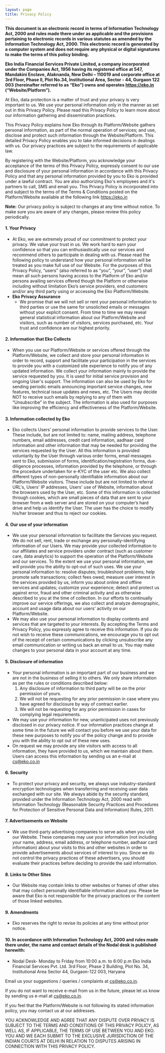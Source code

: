 ```yaml
---
layout: page
title: Privacy Policy
---
```


**This document is an electronic record in terms of Information Technology Act, 2000 and rules made there under as applicable and the provisions pertaining to electronic records in various statutes as amended by the Information Technology Act, 2000. This electronic record is generated by a computer system and does not require any physical or digital signatures to make the terms of this policy binding.**

**Eko India Financial Services Private Limited, a company incorporated under the Companies Act, 1956 having its registered office at 547, Mandakini Enclave, Alaknanda, New Delhi – 110019 and corporate office at 3rd Floor, Phase II, Plot No.34, Institutional Area, Sector - 44, Gurgaon 122 003 (hereinafter referred to as “Eko”) owns and operates https://eko.in (“Website/Platform”).**

At Eko, data protection is a matter of trust and your privacy is very important to us. We use your personal information only in the manner as set out in this Privacy Policy. Please read this Privacy Policy to learn more about our information gathering and dissemination practices.



This Privacy Policy explains how Eko through its Platform/Website gathers personal information, as part of the normal operation of services; and use, disclose and protect such information through the Website/Platform. This detailed Privacy Policy enables you to take informed decisions in dealings with us. Our privacy practices are subject to the requirements of applicable law.


By registering with the Website/Platform, you acknowledge your acceptance of the terms of this Privacy Policy, expressly consent to our use and disclosure of your personal information in accordance with this Privacy Policy and that any personal information provided by you to Eko is provided under a lawful contract. You are also authorizing Eko's employees and it's partners to call, SMS and email you. This Privacy Policy is incorporated into and subject to the terms of the Terms & Conditions posted on the Platform/Website available at the following link https://eko.in


**Note:** Our privacy policy is subject to changes at any time without notice. To make sure you are aware of any changes, please review this policy periodically.


#### 1. Your Privacy
* At Eko, we are extremely proud of our commitment to protect your privacy. We value your trust in us. We work hard to earn your confidence so that you can enthusiastically use our services and recommend others to participate in dealing with us. Please read the following policy to understand how your personal information will be treated as you make full use of our Website. For the purposes of this Privacy Policy, “users” (also referred to as “you”, “your”, “user”) shall mean all such persons having access to the Platform of Eko and/or persons availing services offered though the Platform or otherwise including without limitation Eko’s service providers, end customers and/or any third party using or accessing the Eko Platform/Website.
* **Eko Privacy Assurance**
  * We promise that we will not sell or rent your personal information to third parties or use the same for unsolicited emails or messages without your explicit consent. From time to time we may reveal general statistical information about our Platform/Website and visitors, such as number of visitors, services purchased, etc. Your trust and confidence are our highest priority.

#### 2. Information that Eko Collects
* When you use our Platform/Website or services offered through the Platform/Website, we collect and store your personal information in order to record, support and facilitate your participation in the services to provide you with a customized site experience to notify you of any updated information. We collect your information mainly to provide the service requested by you. It is used for initial service provision and ongoing User's support. The information can also be used by Eko for sending periodic emails announcing important service changes, new features, technical issue updates and news, etc. The Users may decide NOT to receive such emails by replying to any of them with “Unsubscribe” in the subject. The information is also used for purposes like improving the efficiency and effectiveness of the Platform/Website.

#### 3. Information collected by Eko
* Eko collects Users’ personal information to provide services to the User. These include, but are not limited to: name, mailing address, telephone numbers, email addresses, credit card information, aadhaar card information and other information that may be needed for providing the services requested by the User. All this information is provided voluntarily by the User through various order forms, email messages sent to Eko, submission of forms, identification/registration forms, due-diligence processes, information provided by the telephone, or through the procedure undertaken for e-KYC of the user etc. We also collect different types of non-personally identifiable information about our Platform/Website visitors. These include but are not limited to referral URL's, Users' IP addresses, Users' use of Website, information about the browsers used by the User, etc. Some of this information is collected through cookies, which are small pieces of data that are sent to your browser from a web server and are stored on your computer’s hard drive and help us identify the User. The user has the choice to modify his/her browser and thus to reject our cookies.

#### 4. Our use of your information
* We use your personal information to facilitate the Services you request. We do not sell, rent, trade or exchange any personally-identifying information of our Users. We may provide your collected information to our affiliates and service providers under contract (such as customer care, data analytics) to support the operation of the Platform/Website and our services. To the extent we use your personal information, we will provide you the ability to opt-out of such uses. We use your personal information to: resolve disputes; troubleshoot problems; help promote safe transactions; collect fees owed; measure user interest in the services provided by us, inform you about online and offline services and updates; customize your experience; detect and protect us against error, fraud and other criminal activity and as otherwise described to you at the time of collection. In our efforts to continually improve our service offerings, we also collect and analyze demographic, account and usage data about our users' activity on our Platform/Website.
 * We may also use your personal information to display contents and services that are targeted to your interests. By accepting the Terms and Privacy Policy, you expressly agree to receive this information. If you do not wish to receive these communications, we encourage you to opt out of the receipt of certain communications by clicking unsubscribe any email communication or writing us back an email to us. You may make changes to your personal data in your account at any time.

#### 5. Disclosure of information
* Your personal information is an important part of our business and we are not in the business of selling it to others. We only share information as per the rules or conditions described below:
  1.  Any disclosure of information to third party will be on the prior permission of yours.
  1.  We will not be requesting for any prior permission in case where you have agreed for disclosure by way of contract earlier.
  1. We will not be requesting for any prior permission in cases for complying legal requirements.
* We may use your information for new, unanticipated uses not previously disclosed in our privacy notice. If our information practices change at some time in the future we will contact you before we use your data for these new purposes to notify you of the policy change and to provide you with the ability to opt out of these new uses.
 * On request we may provide any site visitors with access to all information, they have provided to us, which we maintain about them. Users can access this information by sending us an e-mail at cs@eko.co.in

#### 6. Security
* To protect your privacy and security, we always use industry-standard encryption technologies when transferring and receiving user data exchanged with our site. We always abide by the security standard, provided under the Information Technology Act, 2000 read with Information Technology (Reasonable Security Practices and Procedures for Protection of Sensitive Personal Data and Information) Rules, 2011.

#### 7. Advertisements on Website
* We use third-party advertising companies to serve ads when you visit our Website. These companies may use your information (not including your name, address, email address, or telephone number, aadhaar card information) about your visits to this and other websites in order to provide advertisements about services of interest to you. Since we do not control the privacy practices of these advertisers, you should evaluate their practices before deciding to provide the said information.

#### 8. Links to Other Sites
* Our Website may contain links to other websites or frames of other sites that may collect personally identifiable information about you. Please be aware that Eko is not responsible for the privacy practices or the content of those linked websites.

#### 9. Amendments
* Eko reserves the right to revise its policies at any time without prior notice.

#### 10. In accordance with Information Technology Act, 2000 and rules made there under, the name and contact details of the Nodal desk is published herewith:
* Nodal Desk- Monday to Friday from 10:00 a.m. to 6:00 p.m Eko India Financial Services Pvt. Ltd. 3rd Floor, Phase 2 Building, Plot No. 34, Institutional Area Sector 44, Gurgaon-122 003, Haryana


Email us your suggestions / queries / complaints at cs@eko.co.in.

If you do not want to receive e-mail from us in the future, please let us know by sending us e-mail at cs@eko.co.in.

If you feel that the Platform/Website is not following its stated information policy, you may contact us at our addresses.


YOU ACKNOWLEDGE AND AGREE THAT ANY DISPUTE OVER PRIVACY IS SUBJECT TO THE TERMS AND CONDITIONS OF THIS PRIVACY POLICY, AS WELL AS, IF APPLICABLE, THE TERMS OF USE BETWEEN YOU AND EKO. YOU AND WE EACH SUBMIT TO THE EXCLUSIVE JURISDICTION OF THE INDIAN COURTS AT DELHI IN RELATION TO DISPUTES ARISING IN CONNECTION WITH THIS PRIVACY POLICY.
